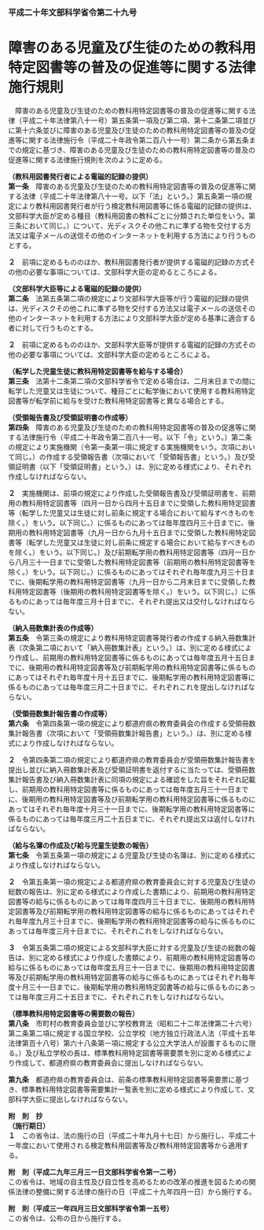 ### 平成二十年文部科学省令第二十九号  
# 障害のある児童及び生徒のための教科用特定図書等の普及の促進等に関する法律施行規則  
　障害のある児童及び生徒のための教科用特定図書等の普及の促進等に関する法律（平成二十年法律第八十一号）第五条第一項及び第二項、第十二条第二項並びに第十六条並びに障害のある児童及び生徒のための教科用特定図書等の普及の促進等に関する法律施行令（平成二十年政令第二百八十一号）第二条から第五条までの規定に基づき、障害のある児童及び生徒のための教科用特定図書等の普及の促進等に関する法律施行規則を次のように定める。  
  
**（教科用図書発行者による電磁的記録の提供）**  
**第一条**　障害のある児童及び生徒のための教科用特定図書等の普及の促進等に関する法律（平成二十年法律第八十一号。以下「法」という。）第五条第一項の規定により教科用図書発行者が行う検定教科用図書等に係る電磁的記録の提供は、文部科学大臣が定める種目（教科用図書の教科ごとに分類された単位をいう。第三条において同じ。）について、光ディスクその他これに準ずる物を交付する方法又は電子メールの送信その他のインターネットを利用する方法により行うものとする。  
  
**２**　前項に定めるもののほか、教科用図書発行者が提供する電磁的記録の方式その他の必要な事項については、文部科学大臣の定めるところによる。  
  
**（文部科学大臣等による電磁的記録の提供）**  
**第二条**　法第五条第二項の規定により文部科学大臣等が行う電磁的記録の提供は、光ディスクその他これに準ずる物を交付する方法又は電子メールの送信その他のインターネットを利用する方法により文部科学大臣が定める基準に適合する者に対して行うものとする。  
  
**２**　前項に定めるもののほか、文部科学大臣等が提供する電磁的記録の方式その他の必要な事項については、文部科学大臣の定めるところによる。  
  
**（転学した児童生徒に教科用特定図書等を給与する場合）**  
**第三条**　法第十二条第二項の文部科学省令で定める場合は、二月末日までの間に転学した児童又は生徒について、種目ごとに転学後において使用する教科用特定図書等が転学前に給与を受けた教科用特定図書等と異なる場合とする。  
  
**（受領報告書及び受領証明書の作成等）**  
**第四条**　障害のある児童及び生徒のための教科用特定図書等の普及の促進等に関する法律施行令（平成二十年政令第二百八十一号。以下「令」という。）第二条の規定により実施機関（令第一条第一項に規定する実施機関をいう。次項において同じ。）の作成する受領報告書（次項において「受領報告書」という。）及び受領証明書（以下「受領証明書」という。）は、別に定める様式により、それぞれ作成しなければならない。  
  
**２**　実施機関は、前項の規定により作成した受領報告書及び受領証明書を、前期用の教科用特定図書等（四月一日から四月十五日までに受領した教科用特定図書等（転学した児童又は生徒に対し前条に規定する場合において給与すべきものを除く。）をいう。以下同じ。）に係るものにあっては毎年度四月三十日までに、後期用の教科用特定図書等（九月一日から九月十五日までに受領した教科用特定図書等（転学した児童又は生徒に対し前条に規定する場合において給与すべきものを除く。）をいう。以下同じ。）及び前期転学用の教科用特定図書等（四月一日から八月三十一日までに受領した教科用特定図書等（前期用の教科用特定図書等を除く。）をいう。以下同じ。）に係るものにあってはそれぞれ毎年度九月三十日までに、後期転学用の教科用特定図書等（九月一日から二月末日までに受領した教科用特定図書等（後期用の教科用特定図書等を除く。）をいう。以下同じ。）に係るものにあっては毎年度三月十日までに、それぞれ提出又は交付しなければならない。  
  
**（納入冊数集計表の作成等）**  
**第五条**　令第三条の規定により教科用特定図書等発行者の作成する納入冊数集計表（次条第二項において「納入冊数集計表」という。）は、別に定める様式により作成し、前期用の教科用特定図書等に係るものにあっては毎年度五月十五日までに、後期用の教科用特定図書等及び前期転学用の教科用特定図書等に係るものにあってはそれぞれ毎年度十月十五日までに、後期転学用の教科用特定図書等に係るものにあっては毎年度三月二十日までに、それぞれこれを提出しなければならない。  
  
**（受領冊数集計報告書の作成等）**  
**第六条**　令第四条第一項の規定により都道府県の教育委員会の作成する受領冊数集計報告書（次項において「受領冊数集計報告書」という。）は、別に定める様式により作成しなければならない。  
  
**２**　令第四条第二項の規定により都道府県の教育委員会が受領冊数集計報告書を提出し並びに納入冊数集計表及び受領証明書を返付するに当たっては、受領冊数集計報告書及び納入冊数集計表に同項の規定による確認をした旨をそれぞれ記載し、前期用の教科用特定図書等に係るものにあっては毎年度五月三十一日までに、後期用の教科用特定図書等及び前期転学用の教科用特定図書等に係るものにあってはそれぞれ毎年度十月三十一日までに、後期転学用の教科用特定図書等に係るものにあっては毎年度三月二十五日までに、それぞれ提出又は返付しなければならない。  
  
**（給与名簿の作成及び給与児童生徒数の報告）**  
**第七条**　令第五条第一項の規定による児童及び生徒の名簿は、別に定める様式により作成しなければならない。  
  
**２**　令第五条第一項の規定による都道府県の教育委員会に対する児童及び生徒の総数の報告は、別に定める様式により作成した書類により、前期用の教科用特定図書等の給与に係るものにあっては毎年度四月三十日までに、後期用の教科用特定図書等及び前期転学用の教科用特定図書等の給与に係るものにあってはそれぞれ毎年度九月三十日までに、後期転学用の教科用特定図書等の給与に係るものにあっては毎年度三月十日までに、それぞれこれをしなければならない。  
  
**３**　令第五条第二項の規定による文部科学大臣に対する児童及び生徒の総数の報告は、別に定める様式により作成した書類により、前期用の教科用特定図書等の給与に係るものにあっては毎年度五月三十一日までに、後期用の教科用特定図書等及び前期転学用の教科用特定図書等の給与に係るものにあってはそれぞれ毎年度十月三十一日までに、後期転学用の教科用特定図書等の給与に係るものにあっては毎年度三月二十五日までに、それぞれこれをしなければならない。  
  
**（標準教科用特定図書等の需要数の報告）**  
**第八条**　市町村の教育委員会並びに学校教育法（昭和二十二年法律第二十六号）第二条第二項に規定する国立学校、公立学校（地方独立行政法人法（平成十五年法律第百十八号）第六十八条第一項に規定する公立大学法人が設置するものに限る。）及び私立学校の長は、標準教科用特定図書等需要票を別に定める様式により作成して、都道府県の教育委員会に提出しなければならない。  
  
**第九条**　都道府県の教育委員会は、前条の標準教科用特定図書等需要票に基づき、標準教科用特定図書等需要集計一覧表を別に定める様式により作成して、文部科学大臣に提出しなければならない。  
  
**附　則　抄**  
**（施行期日）**  
**１**　この省令は、法の施行の日（平成二十年九月十七日）から施行し、平成二十一年度において使用される検定教科用図書等及び教科用特定図書等から適用する。  
  
**附　則（平成二九年三月三一日文部科学省令第一二号）**  
この省令は、地域の自主性及び自立性を高めるための改革の推進を図るための関係法律の整備に関する法律の施行の日（平成二十九年四月一日）から施行する。  
  
**附　則（平成三一年四月三日文部科学省令第一五号）**  
この省令は、公布の日から施行する。  
  
